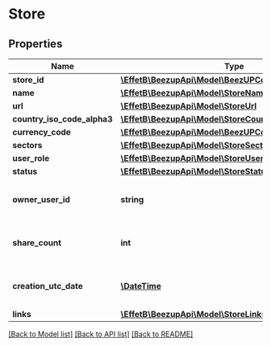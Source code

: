 # Store

## Properties
Name | Type | Description | Notes
------------ | ------------- | ------------- | -------------
**store_id** | [**\EffetB\BeezupApi\Model\BeezUPCommonStoreId**](BeezUPCommonStoreId.md) |  | 
**name** | [**\EffetB\BeezupApi\Model\StoreName**](StoreName.md) |  | 
**url** | [**\EffetB\BeezupApi\Model\StoreUrl**](StoreUrl.md) |  | 
**country_iso_code_alpha3** | [**\EffetB\BeezupApi\Model\StoreCountryIsoCodeAlpha3**](StoreCountryIsoCodeAlpha3.md) |  | 
**currency_code** | [**\EffetB\BeezupApi\Model\BeezUPCommonCurrencyCode**](BeezUPCommonCurrencyCode.md) |  | 
**sectors** | [**\EffetB\BeezupApi\Model\StoreSectors**](StoreSectors.md) |  | 
**user_role** | [**\EffetB\BeezupApi\Model\StoreUserRole**](StoreUserRole.md) |  | 
**status** | [**\EffetB\BeezupApi\Model\StoreStatus**](StoreStatus.md) |  | 
**owner_user_id** | **string** | The user id of the owner of the store | 
**share_count** | **int** | The share count related to this store | 
**creation_utc_date** | [**\DateTime**](\DateTime.md) | The creation date of the store | 
**links** | [**\EffetB\BeezupApi\Model\StoreLinks**](StoreLinks.md) |  | 

[[Back to Model list]](../README.md#documentation-for-models) [[Back to API list]](../README.md#documentation-for-api-endpoints) [[Back to README]](../README.md)


